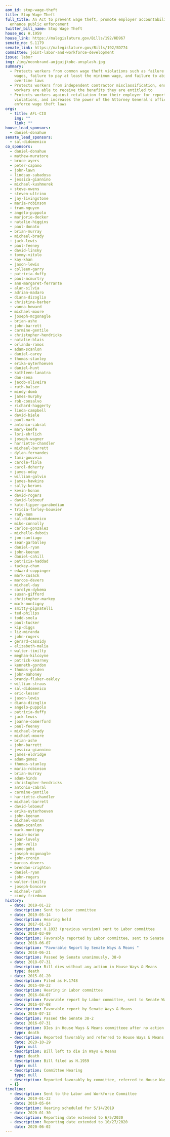 ```yaml
---
aom_id: stop-wage-theft
title: Stop Wage Theft
full_title: An Act to prevent wage theft, promote employer accountability, and
  enhance public enforcement
twitter_bill_name: Stop Wage Theft
house_no: H.1959
house_link: https://malegislature.gov/Bills/192/HD967
senate_no: S.1179
senate_link: https://malegislature.gov/Bills/192/SD774
committee: joint-labor-and-workforce-development
issue: labor
img: /img/neonbrand-aojguijkobc-unsplash.jpg
summary:
  - Protects workers from common wage theft violations such as failure to pay
    wages, failure to pay at least the minimum wage, and failure to abide by
    overtime laws
  - Protects workers from independent contractor misclassification, ensuring
    workers are able to receive the benefits they are entitled to
  - Protects workers against retaliation from their employer for reporting
    violations, and increases the power of the Attorney General's office to
    enforce wage theft laws
orgs:
  - title: AFL-CIO
    img: ""
    link: ""
house_lead_sponsors:
  - daniel-donahue
senate_lead_sponsors:
  - sal-didomenico
co_sponsors:
  - daniel-donahue
  - mathew-muratore
  - bruce-ayers
  - peter-capano
  - john-lawn
  - lindsay-sabadosa
  - jessica-giannino
  - michael-kushmerek
  - steve-owens
  - steven-ultrino
  - jay-livingstone
  - maria-robinson
  - tram-nguyen
  - angelo-puppolo
  - marjorie-decker
  - natalie-higgins
  - paul-donato
  - brian-murray
  - michael-brady
  - jack-lewis
  - paul-feeney
  - david-linsky
  - tommy-vitolo
  - kay-khan
  - jason-lewis
  - colleen-garry
  - patricia-duffy
  - paul-mcmurtry
  - ann-margaret-ferrante
  - alan-silvia
  - adrian-madaro
  - diana-dizoglio
  - christine-barber
  - vanna-howard
  - michael-moore
  - joseph-mcgonagle
  - brian-ashe
  - john-barrett
  - carmine-gentile
  - christopher-hendricks
  - natalie-blais
  - orlando-ramos
  - adam-scanlon
  - daniel-carey
  - thomas-stanley
  - erika-uyterhoeven
  - daniel-hunt
  - kathleen-lanatra
  - dan-sena
  - jacob-oliveira
  - ruth-balser
  - mindy-domb
  - james-murphy
  - rob-consalvo
  - richard-haggerty
  - linda-campbell
  - david-biele
  - paul-mark
  - antonio-cabral
  - mary-keefe
  - lori-ehrlich
  - joseph-wagner
  - harriette-chandler
  - michael-barrett
  - dylan-fernandes
  - tami-gouveia
  - carole-fiola
  - carol-doherty
  - james-oday
  - william-galvin
  - james-hawkins
  - sally-kerans
  - kevin-honan
  - david-rogers
  - david-leboeuf
  - kate-lipper-garabedian
  - tricia-farley-bouvier
  - rady-mom
  - sal-didomenico
  - mike-connolly
  - carlos-gonzalez
  - michelle-dubois
  - jon-santiago
  - sean-garballey
  - daniel-ryan
  - john-keenan
  - daniel-cahill
  - patricia-haddad
  - tackey-chan
  - edward-coppinger
  - mark-cusack
  - marcos-devers
  - michael-day
  - carolyn-dykema
  - susan-gifford
  - christopher-markey
  - mark-montigny
  - smitty-pignatelli
  - ted-philips
  - todd-smola
  - paul-tucker
  - kip-diggs
  - liz-miranda
  - john-rogers
  - gerard-cassidy
  - elizabeth-malia
  - walter-timilty
  - meghan-kilcoyne
  - patrick-kearney
  - kenneth-gordon
  - thomas-golden
  - john-mahoney
  - brandy-fluker-oakley
  - william-straus
  - sal-didomenico
  - eric-lesser
  - jason-lewis
  - diana-dizoglio
  - angelo-puppolo
  - patricia-duffy
  - jack-lewis
  - joanne-comerford
  - paul-feeney
  - michael-brady
  - michael-moore
  - brian-ashe
  - john-barrett
  - jessica-giannino
  - james-eldridge
  - adam-gomez
  - thomas-stanley
  - maria-robinson
  - brian-murray
  - adam-hinds
  - christopher-hendricks
  - antonio-cabral
  - carmine-gentile
  - harriette-chandler
  - michael-barrett
  - david-leboeuf
  - erika-uyterhoeven
  - john-keenan
  - michael-moran
  - adam-scanlon
  - mark-montigny
  - susan-moran
  - joan-lovely
  - john-velis
  - anne-gobi
  - joseph-mcgonagle
  - john-cronin
  - marcos-devers
  - brendan-crighton
  - daniel-ryan
  - john-rogers
  - walter-timilty
  - joseph-boncore
  - michael-rush
  - cindy-friedman
history:
  - date: 2019-01-22
    description: Sent to Labor committee
  - date: 2019-05-14
    description: Hearing held
  - date: 2017-01-23
    description: H.1033 (previous version) sent to Labor committee
  - date: 2018-03-09
    description: Favorably reported by Labor committee, sent to Senate Ways & Means
  - date: 2018-06-07
    description: "Favorable Report by Senate Ways & Means "
  - date: 2018-06-21
    description: Passed by Senate unanimously, 38-0
  - date: 2018-07-31
    description: Bill dies without any action in House Ways & Means
    type: death
  - date: 2015-01-20
    description: Filed as H.1748
  - date: 2015-09-22
    description: Hearing in Labor committee
  - date: 2016-04-07
    description: Favorable report by Labor committee, sent to Senate Ways & Means
  - date: 2016-07-08
    description: Favorable report by Senate Ways & Means
  - date: 2016-07-13
    description: Passed the Senate 38-2
  - date: 2016-07-31
    description: DIes in House Ways & Means committeee after no action
    type: death
  - description: Reported favorably and referred to House Ways & Means
    date: 2020-10-29
    type: null
  - description: Bill left to die in Ways & Means
    type: death
  - description: Bill filed as H.1959
    type: null
  - description: Committee Hearing
    type: null
  - description: Reported favorably by committee, referred to House Ways & Means
  - {}
timeline:
  - description: Sent to the Labor and Workforce Committee
    date: 2019-01-22
  - date: 2019-05-04
    description: Hearing scheduled for 5/14/2019
  - date: 2020-01-30
    description: Reporting date extended to 6/5/2020
  - description: Reporting date extended to 10/27/2020
    date: 2020-06-02
---
```

